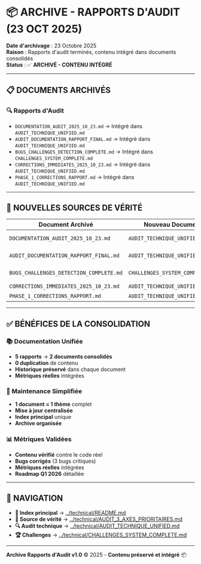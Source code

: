 # 📦 ARCHIVE - RAPPORTS D'AUDIT (23 OCT 2025)

**Date d'archivage** : 23 Octobre 2025  
**Raison** : Rapports d'audit terminés, contenu intégré dans documents consolidés  
**Status** : ✅ **ARCHIVÉ - CONTENU INTÉGRÉ**

---

## 📋 **DOCUMENTS ARCHIVÉS**

### **🔍 Rapports d'Audit**

- `DOCUMENTATION_AUDIT_2025_10_23.md` → Intégré dans `AUDIT_TECHNIQUE_UNIFIED.md`
- `AUDIT_DOCUMENTATION_RAPPORT_FINAL.md` → Intégré dans `AUDIT_TECHNIQUE_UNIFIED.md`
- `BUGS_CHALLENGES_DETECTION_COMPLETE.md` → Intégré dans `CHALLENGES_SYSTEM_COMPLETE.md`
- `CORRECTIONS_IMMEDIATES_2025_10_23.md` → Intégré dans `AUDIT_TECHNIQUE_UNIFIED.md`
- `PHASE_1_CORRECTIONS_RAPPORT.md` → Intégré dans `AUDIT_TECHNIQUE_UNIFIED.md`

---

## 🎯 **NOUVELLES SOURCES DE VÉRITÉ**

| Document Archivé                        | Nouveau Document                | Section            |
| --------------------------------------- | ------------------------------- | ------------------ |
| `DOCUMENTATION_AUDIT_2025_10_23.md`     | `AUDIT_TECHNIQUE_UNIFIED.md`    | "Axe 1: Stabilité" |
| `AUDIT_DOCUMENTATION_RAPPORT_FINAL.md`  | `AUDIT_TECHNIQUE_UNIFIED.md`    | "Axe 2: Qualité"   |
| `BUGS_CHALLENGES_DETECTION_COMPLETE.md` | `CHALLENGES_SYSTEM_COMPLETE.md` | "Bugs Corrigés"    |
| `CORRECTIONS_IMMEDIATES_2025_10_23.md`  | `AUDIT_TECHNIQUE_UNIFIED.md`    | "Corrections"      |
| `PHASE_1_CORRECTIONS_RAPPORT.md`        | `AUDIT_TECHNIQUE_UNIFIED.md`    | "Phase 1"          |

---

## ✅ **BÉNÉFICES DE LA CONSOLIDATION**

### **📚 Documentation Unifiée**

- **5 rapports** → **2 documents consolidés**
- **0 duplication** de contenu
- **Historique préservé** dans chaque document
- **Métriques réelles** intégrées

### **🎯 Maintenance Simplifiée**

- **1 document = 1 thème** complet
- **Mise à jour centralisée**
- **Index principal** unique
- **Archive organisée**

### **📊 Métriques Validées**

- **Contenu vérifié** contre le code réel
- **Bugs corrigés** (3 bugs critiques)
- **Métriques réelles** intégrées
- **Roadmap Q1 2026** détaillée

---

## 🔗 **NAVIGATION**

- **📖 Index principal** → [../technical/README.md](../technical/README.md)
- **🎯 Source de vérité** → [../technical/AUDIT_3_AXES_PRIORITAIRES.md](../technical/AUDIT_3_AXES_PRIORITAIRES.md)
- **🔍 Audit technique** → [../technical/AUDIT_TECHNIQUE_UNIFIED.md](../technical/AUDIT_TECHNIQUE_UNIFIED.md)
- **🏆 Challenges** → [../technical/CHALLENGES_SYSTEM_COMPLETE.md](../technical/CHALLENGES_SYSTEM_COMPLETE.md)

---

**Archive Rapports d'Audit v1.0** © 2025 - **Contenu préservé et intégré** 📦
